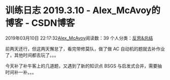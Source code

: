 # 训练日志 2019.3.10 - Alex_McAvoy的博客 - CSDN博客





2019年03月10日 22:17:32[Alex_McAvoy](https://me.csdn.net/u011815404)阅读数：39
个人分类：[反思&总结](https://blog.csdn.net/u011815404/article/category/7890816)









前两天还行，但这两天懈怠了，看完带修莫队，做了做 AC 自动机的题就去补作业了，其他时间都去玩了。。。

今天补了补牛客上的几道题，又遇到了新的知识点 BSGS 与启发式合并，需要抽时间补一补。。。



